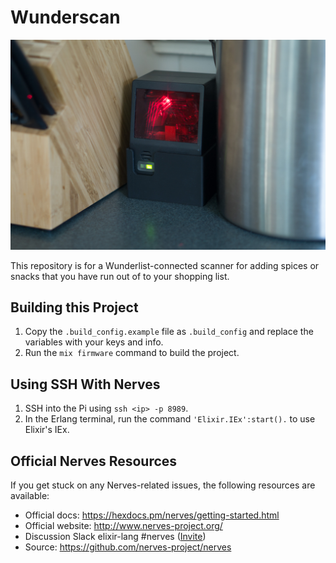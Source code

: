 # Wunderscan

![](scanner.jpg)

This repository is for a Wunderlist-connected scanner for adding spices or snacks that you have run out of to your shopping list.

## Building this Project

1. Copy the `.build_config.example` file as `.build_config` and replace the variables with your keys and info.
1. Run the `mix firmware` command to build the project.

## Using SSH With Nerves

1. SSH into the Pi using `ssh <ip> -p 8989`.
1. In the Erlang terminal, run the command `'Elixir.IEx':start().` to use Elixir's IEx.

## Official Nerves Resources

If you get stuck on any Nerves-related issues, the following resources are available:

  * Official docs: https://hexdocs.pm/nerves/getting-started.html
  * Official website: http://www.nerves-project.org/
  * Discussion Slack elixir-lang #nerves ([Invite](https://elixir-slackin.herokuapp.com/))
  * Source: https://github.com/nerves-project/nerves
